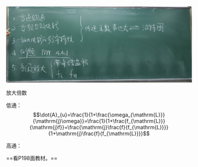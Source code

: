 ![Alt text](IMG_20231113_080236.jpg)

放大倍数

低通：
$$\dot{A}_{u}=\frac{1}{1+\frac{\omega_{\mathrm{L}}}{\mathrm{j}\omega}}=\frac{1}{1+\frac{f_{\mathrm{L}}}{\mathrm{j}f}}=\frac{\mathrm{j}\frac{f}{f_{\mathrm{L}}}}{1+\mathrm{j}\frac{f}{f_{\mathrm{L}}}}$$

高通：



==看P198面教材。==